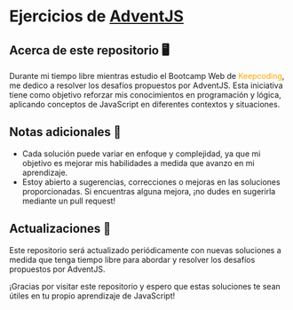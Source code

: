 # Ejercicios de [AdventJS](https://adventjs.dev/es)
## Acerca de este repositorio 🖥️

Durante mi tiempo libre mientras estudio el Bootcamp Web de <span style="color:orange">Keepcoding</span>, me dedico a resolver los desafíos propuestos por AdventJS. Esta iniciativa tiene como objetivo reforzar mis conocimientos en programación y lógica, aplicando conceptos de JavaScript en diferentes contextos y situaciones.


## Notas adicionales 📒

- Cada solución puede variar en enfoque y complejidad, ya que mi objetivo es mejorar mis habilidades a medida que avanzo en mi aprendizaje.
- Estoy abierto a sugerencias, correcciones o mejoras en las soluciones proporcionadas. Si encuentras alguna mejora, ¡no dudes en sugerirla mediante un pull request!

## Actualizaciones 🔄

Este repositorio será actualizado periódicamente con nuevas soluciones a medida que tenga tiempo libre para abordar y resolver los desafíos propuestos por AdventJS.

¡Gracias por visitar este repositorio y espero que estas soluciones te sean útiles en tu propio aprendizaje de JavaScript!
